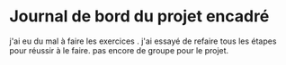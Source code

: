 #  Journal de bord du projet encadré
j'ai eu du mal à faire les exercices .
j'ai essayé de refaire tous les étapes pour réussir à le faire.
pas encore de groupe pour le projet.
